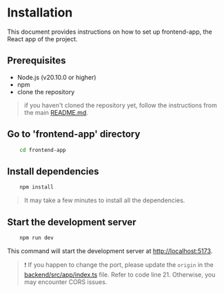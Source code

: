 # Installation

This document provides instructions on how to set up frontend-app, the React app of the project.

## Prerequisites

- Node.js (v20.10.0 or higher)
- npm
- clone the repository

> if you haven't cloned the repository yet, follow the instructions from the main [README.md](../README.md).

## Go to 'frontend-app' directory

```bash
    cd frontend-app
```

## Install dependencies

```bash
    npm install
```

> It may take a few minutes to install all the dependencies.

## Start the development server

```bash
    npm run dev
```

This command will start the development server at [http://localhost:5173](http://localhost:5173).

> ️:exclamation: If you happen to change the port, please update the `origin` in the [backend/src/app/index.ts](../backend/src/app/index.ts) file. Refer to code line 21. Otherwise, you may encounter CORS issues.
